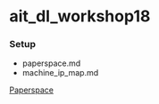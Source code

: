 # ait_dl_workshop18

### Setup
- paperspace.md
- machine_ip_map.md

[Paperspace](http://www.paperspace.com)

